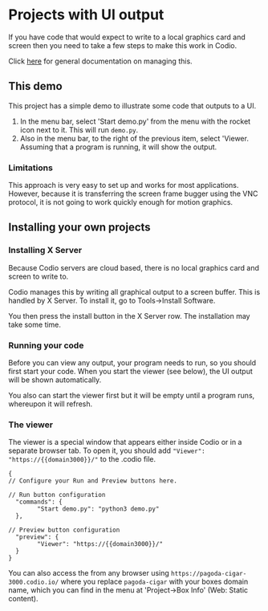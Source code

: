 # Projects with UI output
If you have code that would expect to write to a local graphics card and screen then you need to take a few steps to make this work in Codio.

Click [here]() for general documentation on managing this.

## This demo
This project has a simple demo to illustrate some code that outputs to a UI.

1. In the menu bar, select 'Start demo.py' from the menu with the rocket icon next to it. This will run `demo.py`. 
1. Also in the menu bar, to the right of the previous item, select 'Viewer. Assuming that a program is running, it will show the output.


### Limitations
This approach is very easy to set up and works for most applications. However, because it is transferring the screen frame bugger using the VNC protocol, it is not going to work quickly enough for motion graphics.


## Installing your own projects

### Installing X Server
Because Codio servers are cloud based, there is no local graphics card and screen to write to.

Codio manages this by writing all graphical output to a screen buffer. This is handled by X Server. To install it, go to Tools->Install Software.

You then press the install button in the X Server row. The installation may take some time.

### Running your code
Before you can view any output, your program needs to run, so you should first start your code. When you start the viewer (see below), the UI output will be shown automatically.

You also can start the viewer first but it will be empty until a program runs, whereupon it will refresh.

### The viewer
The viewer is a special window that appears either inside Codio or in a separate browser tab. To open it, you should add `"Viewer": "https://{{domain3000}}/"` to the .codio file. 

```
{
// Configure your Run and Preview buttons here.

// Run button configuration
  "commands": {
        "Start demo.py": "python3 demo.py"
  },

// Preview button configuration
  "preview": {
        "Viewer": "https://{{domain3000}}/"
  }
}
```

You can also access the from any browser using `https://pagoda-cigar-3000.codio.io/` where you replace `pagoda-cigar` with your boxes domain name, which you can find in the menu at 'Project->Box Info' (Web: Static content).

